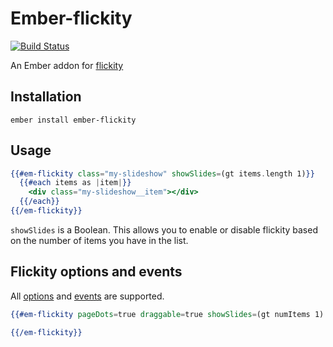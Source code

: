 # Ember-flickity

[![Build Status](https://travis-ci.org/travelbank/ember-flickity.svg?branch=develop)](https://travis-ci.org/travelbank/ember-flickity)

An Ember addon for [flickity](http://flickity.metafizzy.co/)

## Installation

```
ember install ember-flickity
```

## Usage

```handlebars
{{#em-flickity class="my-slideshow" showSlides=(gt items.length 1)}}
  {{#each items as |item|}}
    <div class="my-slideshow__item"></div>
  {{/each}}
{{/em-flickity}}
```

`showSlides` is a Boolean. This allows you to enable or disable flickity based on the
number of items you have in the list.

## Flickity options and events

All [options][flickityOptions] and [events][flickityEvents] are supported.

[flickityEvents]: http://flickity.metafizzy.co/events.html#flickity-events
[flickityOptions]: http://flickity.metafizzy.co/options.html

```handlebars
{{#em-flickity pageDots=true draggable=true showSlides=(gt numItems 1) settle=(action 'mySettle')}}

{{/em-flickity}}
```

